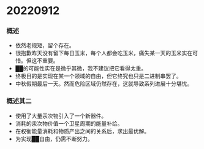 # 20220912

### 概述

- 依然老规矩，留个存在。
- 很抱歉昨天没有留下每日玉米，每个人都会吃玉米，痛失某一天的玉米实在可惜。但这不重要。
- ██的可能性实在是微乎其微，我不建议把它看得太重。
- 终极目的是实现在某一个领域的自由，但它终究也只是二进制串罢了。
- 中秋假期最后一天。然而危险区域仍然存在，这就导致系列进展十分堪忧。

### 概述其二

- 使用了大量汞次物引入了一个新器件。
- 消耗的汞次物价值一个卫星周期的能量补给。
- 在权衡能量消耗和物质产出之间的关系后，求出最优解。
- 为实现██自由，仍需不断努力。

